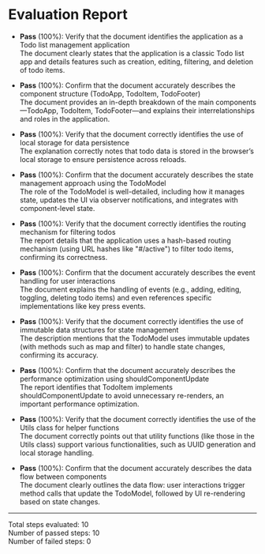 # Evaluation Report

- **Pass** (100%): Verify that the document identifies the application as a Todo list management application  
  The document clearly states that the application is a classic Todo list app and details features such as creation, editing, filtering, and deletion of todo items.

- **Pass** (100%): Confirm that the document accurately describes the component structure (TodoApp, TodoItem, TodoFooter)  
  The document provides an in-depth breakdown of the main components—TodoApp, TodoItem, TodoFooter—and explains their interrelationships and roles in the application.

- **Pass** (100%): Verify that the document correctly identifies the use of local storage for data persistence  
  The explanation correctly notes that todo data is stored in the browser’s local storage to ensure persistence across reloads.

- **Pass** (100%): Confirm that the document accurately describes the state management approach using the TodoModel  
  The role of the TodoModel is well-detailed, including how it manages state, updates the UI via observer notifications, and integrates with component-level state.

- **Pass** (100%): Verify that the document correctly identifies the routing mechanism for filtering todos  
  The report details that the application uses a hash-based routing mechanism (using URL hashes like "#/active") to filter todo items, confirming its correctness.

- **Pass** (100%): Confirm that the document accurately describes the event handling for user interactions  
  The document explains the handling of events (e.g., adding, editing, toggling, deleting todo items) and even references specific implementations like key press events.

- **Pass** (100%): Verify that the document correctly identifies the use of immutable data structures for state management  
  The description mentions that the TodoModel uses immutable updates (with methods such as map and filter) to handle state changes, confirming its accuracy.

- **Pass** (100%): Confirm that the document accurately describes the performance optimization using shouldComponentUpdate  
  The report identifies that TodoItem implements shouldComponentUpdate to avoid unnecessary re-renders, an important performance optimization.

- **Pass** (100%): Verify that the document correctly identifies the use of the Utils class for helper functions  
  The document correctly points out that utility functions (like those in the Utils class) support various functionalities, such as UUID generation and local storage handling.

- **Pass** (100%): Confirm that the document accurately describes the data flow between components  
  The document clearly outlines the data flow: user interactions trigger method calls that update the TodoModel, followed by UI re-rendering based on state changes.

---

Total steps evaluated: 10  
Number of passed steps: 10  
Number of failed steps: 0